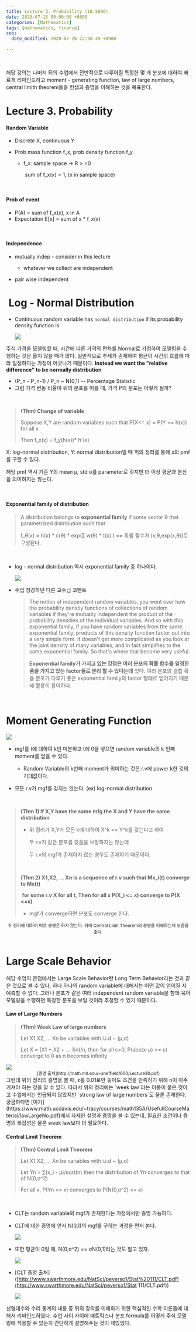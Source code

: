 ```yaml
---
title: Lecture 3. Probability (18.S096)
date: 2020-07-15 00:00:00 +0800
categories: [Mathematics]
tags: [mathematics, finance]
seo:
  date_modified: 2020-07-26 22:58:49 +0900

---
```


<br/>

해당 강의는 나머지 뒤의 수업에서 전반적으로 다루어질 특정한 몇 개 분포에 대하여 빠르게 리마인드하고 moment - generating function, law of large numbers, central limith theorem들을 컨셉과 증명을 이해하는 것을 목표한다.



# <b>Lecture 3. Probability</b>

#### <b> Random Variable</b>

- Discrete X, continuous Y

- Prob mass function f_x,  prob density function f_y

  - f_x:   sample space  ->  R > =0

    ​         sum of f_x(x) = 1, (x in sample space)

<br/>

#### <b> Prob of event</b>

- P(A) = sum of f_x(x),  x in A
- Expectation E[x] = sum of x * f_x(x) 

<br/>

#### <b>Independence</b>

- mutually indep - consider in this lecture
  
  - whatever we collect are independent
  
- pair wise independent

  

# <b> Log - Normal Distribution</b>

- Continuous random variable has `normal distribution` if its probability density function is

  <img src="/assets/img/chat/s096_3/s096_3_1.jpg">  

주식 가격을 모델링할 때, 시간에 따른 가격의 편차를 Normal로 가정하여 모델링을 수행하는 것은 옳지 않을 때가 많다. 일반적으로 추세가 존재하여 평균이 시간의 흐름에 따라 일정하다는 가정이 어긋나기 때문이다. <b>Instead we want the "relative difference" to be normally distribution</b>

- (P_n - P_n-1)  /  P_n ~ N(0,1)  --  Percentage Statistic
- 그럼 가격 변동 비율이 위의 분포를 따를 때, 가격 P의 분포는 어떻게 될까?

<br/>

> <b>(Thm) Change of variable</b>
>
> Suppose X,Y are random variables such that P(X<= x) = P(Y <= h(x)) for all x
>
> Then f_x(x) = f_y(h(x))* h'(x) 

X: log-normal distribution, Y: normal distribution일 때 위의 정리를 통해 x의 pmf 를 구할 수 있다.  

해당 pmf 역시 기존 Y의 mean μ, std σ를 parameter로 갖지만 더 이상 평균과 분산을 의미하지는 않는다. 

<br/>

#### <b>Exponential family of distribution</b>

> A distribution belongs to **exponential family** if some vector θ that parametrized distribution such that
>
> f_θ(x) = h(x) * c(θ) * exp(∑ w(θ) * t(x) )  ==  확률 함수가 (x,θ,exp(x,θ))로 구성된다.

<br/>

- log - normal distribution 역시 exponential family 중 하나이다.

  <img src="/assets/img/chat/s096_3/s096_3_2.jpg">  

- 수업 청강하던 다른 교수님 코멘트

  > The notion of independent random variables, you went over how the probability denstiy functions of collections of random variables if they're mutually independent the product of the probability densities of the individual variables. And so with this exponential family, if you have random variables from the same exponential family, products of this density function factor out into a very simple form. It doesn't get more complicated as you look at the joint density of many variables, and in fact simplifies to the same exponential family. So that's where that become very useful. 
  >
  > 
  >
  > **Exponential family가 가지고 있는 강점은 여러 분포의 확률 함수를 일정한 폼을 가지고 있는 factor들로 분리 할 수 있다는데** 있다. 여러 분포의 결합 확률 분포가 다루기 좋은 exponential family의 factor 형태로 얻어지기 때문에 활용이 용이하다.

<br/>

# <b>Moment Generating Function</b>

<img src="/assets/img/chat/s096_3/s096_3_3.jpg">

- mgf를 t에 대하여 k번 미분하고 t에 0을 넣으면 random variable의 k 번째 moment를 얻을 수 있다.
  - Random Variable의 k번째 moment가 의미하는 것은 r.v에 power k한 것의 기대값이다.



- 모든 r.v가 mgf를 갖지는 않는다. (ex) log-normal distribution

  <br/>

> **(Thm 1) If X,Y have the same mfg the X and Y have the same distribution**
>
> - 위 정리가 X,Y가 모든 k에 대하여 X^k == Y^k를 갖는다고 하여
>
>   두 r.v가 같은 분포를 갖음을 보장하지는 않는데
>
>   두 r.v의 mgf가 존재하지 않는 경우도 존재하기 때문이다.
>
> <br/>
>
> <b>(Thm 2) X1,X2, ... Xn is a sequence of r.v such that Mx_i(t) converge to Mx(t)</b>
>
> ​               <b>for some r.v X for all t, Then for all x P(X_i <= x) converge to P(X <=x)</b>
>
> - mgf가 converge하면 분포도 converge 한다.

<center><small>두 정리에 대하여 따로 증명은 하지 않는다. 뒤에 Central Limit Theorem의 증명을 이해하는데 도움을 준다.</small></center>
<br/>

# <b>Large Scale Behavior</b>

해당 수업의 관점에서는 Large Scale Behavior란 Long Term Behavior라는 것과 같은 것으로 볼 수 있다. 하나 하나의 random variable에 대해서는 어떤 값이 얻어질 지 예측할 수 없다. 그러나 분포가 같은 여러 independent random variable을 함께 묶어 모델링을 수행하면 특정한 분포를 보일 것이라 추정할 수 있기 때문이다.  

#### <b>Law of Large Numbers</b>

> **(Thm) Week Law of large numbers**
>
> Let X1,X2, ... Xn be variables with i.i.d ~ (μ,σ)
>
> Let X = (X1 + X2 + ... Xn)/n, then for all ε>0, P(abs(x-μ) >= ε) converge to 0 as n becomes infinity

<img src="/assets/img/chat/s096_3/s096_3_4.jpg">

<center><small>[증명 출처](http://math.mit.edu/~sheffield/600/Lecture30.pdf)</small></center>
그런데 위의 정리의 증명을 볼 때, ε를 0.01로만 놓아도 조건을 만족하기 위해 n이 아주 커져야 하는 것을 알 수 있다. 따라서 위의 정리에는 `week law`라는 이름이 붙은 것이고 수업에서는 언급되지 않았지만 `strong law of large numbers`도 물론 존재한다. 궁금하다면 [여기](https://www.math.ucdavis.edu/~tracy/courses/math135A/UsefullCourseMaterial/lawLargeNo.pdf)에서 자세한 설명과 증명을 볼 수 있는데, 필요한 조건이나 증명의 복잡성은 물론 week law보다 더 필요하다.  

#### <b>Central Limit Theorem</b>

> **(Thm) Central Limit Theorem**
>
> Let X1,X2, ... Xn be variables with i.i.d ~ (μ,σ)
>
> Let Yn = ∑(x_i - μ)/sqrt(n)  then the distribution of Yn converges to that of N(0,σ^2)
>
> For all x, P(Yn <= x) converges to P(N(0,σ^2) <= x)

<br/>

- CLT는 random variable의 mgf가 존재한다는 가정에서만 증명 가능하다.

- CLT에 대한 증명에 앞서 N(0,1)의 mgf를 구하는 과정을 먼저 본다.

  <img src="/assets/img/chat/s096_3/s096_3_5.jpg">

- 또한 평균이 0일 때, N(0,σ^2) == σN(0,1)라는 것도 알고 있자. 

  <img src="/assets/img/chat/s096_3/s096_3_6.jpg">

- [CLT 증명 출처]([http://www.swarthmore.edu/NatSci/peverso1/Stat%20111/CLT.pdf](http://www.swarthmore.edu/NatSci/peverso1/Stat 111/CLT.pdf))

  <img src="/assets/img/chat/s096_3/s096_3_7.jpg">  

선형대수와 수리 통계의 내용 중 뒤의 강의를 이해하기 위한 핵심적인 수학 이론들에 대해서 리마인드하였다. 수업 사이 사이에 매트릭스나 분포 formula를 어떻게 주식 모델링에 적용할 수 있는지 간단하게 설명해주는 것이 재밌었다. 